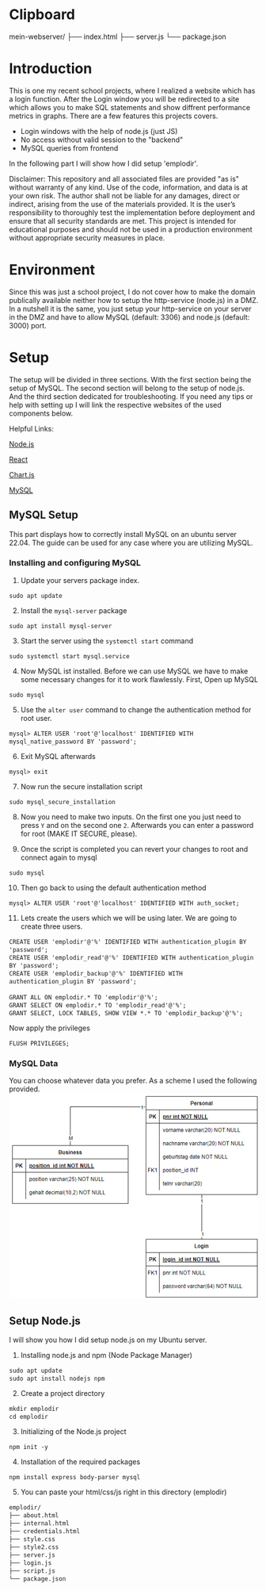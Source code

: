 # Clipboard
mein-webserver/
├── index.html
├── server.js
└── package.json


# Introduction
This is one my recent school projects, where I realized a website which has a login function.
After the Login window you will be redirected to a site which allows you to make SQL statements and show diffrent performance metrics in graphs.
There are a few features this projects covers.

- Login windows with the help of node.js (just JS)
- No access without valid session to the "backend"
- MySQL queries from frontend

In the following part I will show how I did setup 'emplodir'.

Disclaimer: This repository and all associated files are provided "as is" without warranty of any kind. Use of the code, information, and data is at your own risk. The author shall not be liable for any damages, direct or indirect, arising from the use of the materials provided. It is the user’s responsibility to thoroughly test the implementation before deployment and ensure that all security standards are met. This project is intended for educational purposes and should not be used in a production environment without appropriate security measures in place.

# Environment
Since this was just a school project, I do not cover how to make the domain publically available neither how to setup the http-service (node.js) in a DMZ. In a nutshell it is the same, you just setup your http-service on your server in the DMZ and have to allow MySQL (default: 3306) and node.js (default: 3000) port.

# Setup
The setup will be divided in three sections. With the first section being the setup of MySQL. The second section will belong to the setup of node.js. And the third section dedicated for troubleshooting. If you need any tips or help with setting up I will link the respective websites of the used components below.

Helpful Links:

[Node.js](https://nodejs.org/en)

[React](https://react.dev/)

[Chart.js](https://www.chartjs.org/)

[MySQL](https://www.mysql.com/)

## MySQL Setup
This part displays how to correctly install MySQL on an ubuntu server 22.04. The guide can be used for any case where you are utilizing MySQL.

### Installing and configuring MySQL
1. Update your servers package index.
```
sudo apt update
```

2. Install the ```mysql-server``` package
```
sudo apt install mysql-server
```

3. Start the server using the ```systemctl start``` command
```
sudo systemctl start mysql.service
```

4. Now MySQL ist installed. Before we can use MySQL we have to make some necessary changes for it to work flawlessly. First, Open up MySQL
```
sudo mysql
```

5. Use the ```alter user``` command to change the authentication method for root user.
```
mysql> ALTER USER 'root'@'localhost' IDENTIFIED WITH mysql_native_password BY 'password';
```

6. Exit MySQL afterwards
```
mysql> exit
```

7. Now run the secure installation script
```
sudo mysql_secure_installation
```

8. Now you need to make two inputs. On the first one you just need to press ```Y``` and on the second one ```2```. Afterwards you can enter a password for root (MAKE IT SECURE, please).

9. Once the script is completed you can revert your changes to root and connect again to mysql
```
sudo mysql
```

10. Then go back to using the default authentication method
```
mysql> ALTER USER 'root'@'localhost' IDENTIFIED WITH auth_socket;
```

11. Lets create the users which we will be using later. We are going to create three users.
```
CREATE USER 'emplodir'@'%' IDENTIFIED WITH authentication_plugin BY 'password';
CREATE USER 'emplodir_read'@'%' IDENTIFIED WITH authentication_plugin BY 'password';
CREATE USER 'emplodir_backup'@'%' IDENTIFIED WITH authentication_plugin BY 'password';

GRANT ALL ON emplodir.* TO 'emplodir'@'%';
GRANT SELECT ON emplodir.* TO 'emplodir_read'@'%';
GRANT SELECT, LOCK TABLES, SHOW VIEW *.* TO 'emplodir_backup'@'%';
```
Now apply the privileges
```
FLUSH PRIVILEGES;
```

### MySQL Data
You can choose whatever data you prefer. As a scheme I used the following provided.
![ERD](ERD.png)

## Setup Node.js
I will show you how I did setup node.js on my Ubuntu server.

1. Installing node.js and npm (Node Package Manager)
```
sudo apt update
sudo apt install nodejs npm
```

2. Create a project directory
```
mkdir emplodir
cd emplodir
```

3. Initializing of the Node.js project
```
npm init -y
```

4. Installation of the required packages
```
npm install express body-parser mysql
```

5. You can paste your html/css/js right in this directory (emplodir)
```
emplodir/
├── about.html
├── internal.html
├── credentials.html
├── style.css
├── style2.css
├── server.js
├── login.js
├── script.js
└── package.json

```
